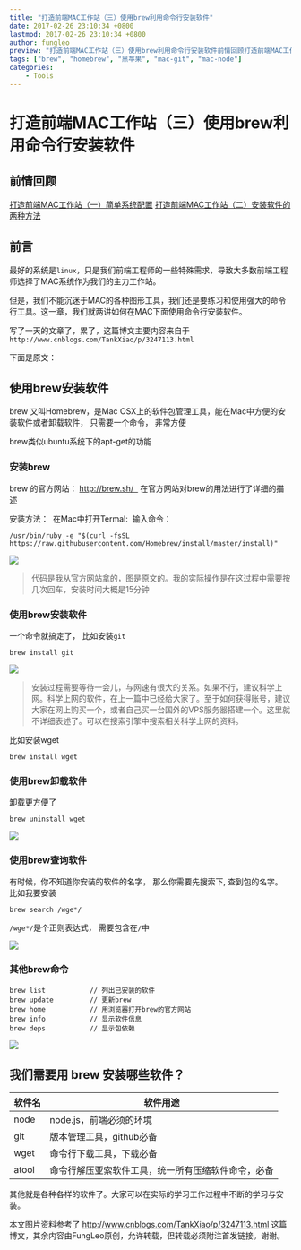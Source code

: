 ```yaml
---
title: "打造前端MAC工作站（三）使用brew利用命令行安装软件"
date: 2017-02-26 23:10:34 +0800
lastmod: 2017-02-26 23:10:34 +0800
author: fungleo
preview: "打造前端MAC工作站（三）使用brew利用命令行安装软件前情回顾打造前端MAC工作站（一）简单系统配置打造前端MAC工作站（二）安装软件的两种方法前言最好的系统是linux，只是我们前端工程师的一些特殊需求，导致大多数前端工程师选择了MAC系统作为我们的主力工作站。但是，我们不能沉迷于MAC的各种图形工具，我们还是要练习和使用强大的命令行工具。这一章，我们就两讲如何在MAC下面使用命令行安装软件"
tags: ["brew", "homebrew", "黑苹果", "mac-git", "mac-node"]
categories:
    - Tools
---
```


# 打造前端MAC工作站（三）使用brew利用命令行安装软件

## 前情回顾

[打造前端MAC工作站（一）简单系统配置](http://blog.csdn.net/fungleo/article/details/57503806)
[打造前端MAC工作站（二）安装软件的两种方法](http://blog.csdn.net/FungLeo/article/details/57543682)

## 前言

最好的系统是`linux`，只是我们前端工程师的一些特殊需求，导致大多数前端工程师选择了MAC系统作为我们的主力工作站。

但是，我们不能沉迷于MAC的各种图形工具，我们还是要练习和使用强大的命令行工具。这一章，我们就两讲如何在MAC下面使用命令行安装软件。

写了一天的文章了，累了，这篇博文主要内容来自于 `http://www.cnblogs.com/TankXiao/p/3247113.html`

下面是原文：

## 使用brew安装软件

brew 又叫Homebrew，是Mac OSX上的软件包管理工具，能在Mac中方便的安装软件或者卸载软件， 只需要一个命令， 非常方便

brew类似ubuntu系统下的apt-get的功能


### 安装brew
brew 的官方网站： http://brew.sh/   在官方网站对brew的用法进行了详细的描述

安装方法：  在Mac中打开Termal:  输入命令：

```#
/usr/bin/ruby -e "$(curl -fsSL https://raw.githubusercontent.com/Homebrew/install/master/install)"
```

![](https://raw.githubusercontent.com/fengcms/articles/master/image/0a/430635782a227bab838787a6e519e4.jpg)
> 代码是我从官方网站拿的，图是原文的。我的实际操作是在这过程中需要按几次回车，安装时间大概是15分钟

### 使用brew安装软件

一个命令就搞定了， 比如安装`git`
```#
brew install git
```

![](https://raw.githubusercontent.com/fengcms/articles/master/image/b4/4618b3dbfb98820db70ac965da38be.png)
> 安装过程需要等待一会儿，与网速有很大的关系。如果不行，建议科学上网。科学上网的软件，在上一篇中已经给大家了。至于如何获得账号，建议大家在网上购买一个，或者自己买一台国外的VPS服务器搭建一个。这里就不详细表述了。可以在搜索引擎中搜索相关科学上网的资料。

比如安装wget
```#
brew install wget
```

### 使用brew卸载软件
卸载更方便了
```#
brew uninstall wget
```
![](https://raw.githubusercontent.com/fengcms/articles/master/image/2f/43c7447a740610348ba694fd8e20d9.png)
### 使用brew查询软件

有时候，你不知道你安装的软件的名字， 那么你需要先搜索下, 查到包的名字。
比如我要安装
```#
brew search /wge*/
```
`/wge*/`是个正则表达式， 需要包含在`/`中

![](https://raw.githubusercontent.com/fengcms/articles/master/image/e4/b34d684ebc921f4094536e4f5e4849.png)
### 其他brew命令
```#
brew list           // 列出已安装的软件
brew update         // 更新brew
brew home           // 用浏览器打开brew的官方网站
brew info           // 显示软件信息
brew deps           // 显示包依赖
```

![](https://raw.githubusercontent.com/fengcms/articles/master/image/6c/a39a9daf2ca3d063d941e9af64f52e.png)
## 我们需要用 brew 安装哪些软件？

软件名|软件用途
---|---
node|node.js，前端必须的环境
git|版本管理工具，github必备
wget|命令行下载工具，下载必备
atool|命令行解压亚索软件工具，统一所有压缩软件命令，必备

其他就是各种各样的软件了。大家可以在实际的学习工作过程中不断的学习与安装。

本文图片资料参考了 http://www.cnblogs.com/TankXiao/p/3247113.html 这篇博文，其余内容由FungLeo原创，允许转载，但转载必须附注首发链接。谢谢。


